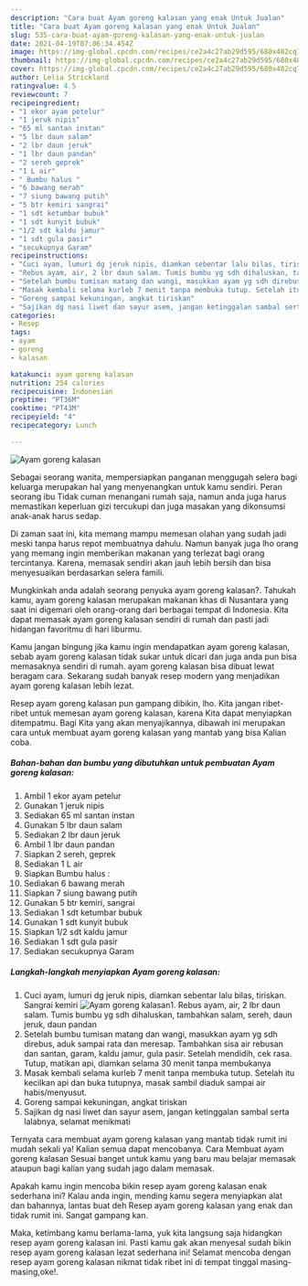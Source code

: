 ```yaml
---
description: "Cara buat Ayam goreng kalasan yang enak Untuk Jualan"
title: "Cara buat Ayam goreng kalasan yang enak Untuk Jualan"
slug: 535-cara-buat-ayam-goreng-kalasan-yang-enak-untuk-jualan
date: 2021-04-19T07:06:34.454Z
image: https://img-global.cpcdn.com/recipes/ce2a4c27ab29d595/680x482cq70/ayam-goreng-kalasan-foto-resep-utama.jpg
thumbnail: https://img-global.cpcdn.com/recipes/ce2a4c27ab29d595/680x482cq70/ayam-goreng-kalasan-foto-resep-utama.jpg
cover: https://img-global.cpcdn.com/recipes/ce2a4c27ab29d595/680x482cq70/ayam-goreng-kalasan-foto-resep-utama.jpg
author: Lelia Strickland
ratingvalue: 4.5
reviewcount: 7
recipeingredient:
- "1 ekor ayam petelur"
- "1 jeruk nipis"
- "65 ml santan instan"
- "5 lbr daun salam"
- "2 lbr daun jeruk"
- "1 lbr daun pandan"
- "2 sereh geprek"
- "1 L air"
- " Bumbu halus "
- "6 bawang merah"
- "7 siung bawang putih"
- "5 btr kemiri sangrai"
- "1 sdt ketumbar bubuk"
- "1 sdt kunyit bubuk"
- "1/2 sdt kaldu jamur"
- "1 sdt gula pasir"
- "secukupnya Garam"
recipeinstructions:
- "Cuci ayam, lumuri dg jeruk nipis, diamkan sebentar lalu bilas, tiriskan. Sangrai kemiri"
- "Rebus ayam, air, 2 lbr daun salam. Tumis bumbu yg sdh dihaluskan, tambahkan salam, sereh, daun jeruk, daun pandan"
- "Setelah bumbu tumisan matang dan wangi, masukkan ayam yg sdh direbus, aduk sampai rata dan meresap. Tambahkan sisa air rebusan dan santan, garam, kaldu jamur, gula pasir. Setelah mendidih, cek rasa. Tutup, matikan api, diamkan selama 30 menit tanpa membukanya"
- "Masak kembali selama kurleb 7 menit tanpa membuka tutup. Setelah itu kecilkan api dan buka tutupnya, masak sambil diaduk sampai air habis/menyusut."
- "Goreng sampai kekuningan, angkat tiriskan"
- "Sajikan dg nasi liwet dan sayur asem, jangan ketinggalan sambal serta lalabnya, selamat menikmati"
categories:
- Resep
tags:
- ayam
- goreng
- kalasan

katakunci: ayam goreng kalasan 
nutrition: 254 calories
recipecuisine: Indonesian
preptime: "PT36M"
cooktime: "PT43M"
recipeyield: "4"
recipecategory: Lunch

---
```



![Ayam goreng kalasan](https://img-global.cpcdn.com/recipes/ce2a4c27ab29d595/680x482cq70/ayam-goreng-kalasan-foto-resep-utama.jpg)

Sebagai seorang wanita, mempersiapkan panganan menggugah selera bagi keluarga merupakan hal yang menyenangkan untuk kamu sendiri. Peran seorang ibu Tidak cuman menangani rumah saja, namun anda juga harus memastikan keperluan gizi tercukupi dan juga masakan yang dikonsumsi anak-anak harus sedap.

Di zaman  saat ini, kita memang mampu memesan olahan yang sudah jadi meski tanpa harus repot membuatnya dahulu. Namun banyak juga lho orang yang memang ingin memberikan makanan yang terlezat bagi orang tercintanya. Karena, memasak sendiri akan jauh lebih bersih dan bisa menyesuaikan berdasarkan selera famili. 



Mungkinkah anda adalah seorang penyuka ayam goreng kalasan?. Tahukah kamu, ayam goreng kalasan merupakan makanan khas di Nusantara yang saat ini digemari oleh orang-orang dari berbagai tempat di Indonesia. Kita dapat memasak ayam goreng kalasan sendiri di rumah dan pasti jadi hidangan favoritmu di hari liburmu.

Kamu jangan bingung jika kamu ingin mendapatkan ayam goreng kalasan, sebab ayam goreng kalasan tidak sukar untuk dicari dan juga anda pun bisa memasaknya sendiri di rumah. ayam goreng kalasan bisa dibuat lewat beragam cara. Sekarang sudah banyak resep modern yang menjadikan ayam goreng kalasan lebih lezat.

Resep ayam goreng kalasan pun gampang dibikin, lho. Kita jangan ribet-ribet untuk memesan ayam goreng kalasan, karena Kita dapat menyiapkan ditempatmu. Bagi Kita yang akan menyajikannya, dibawah ini merupakan cara untuk membuat ayam goreng kalasan yang mantab yang bisa Kalian coba.

<!--inarticleads1-->

##### Bahan-bahan dan bumbu yang dibutuhkan untuk pembuatan Ayam goreng kalasan:

1. Ambil 1 ekor ayam petelur
1. Gunakan 1 jeruk nipis
1. Sediakan 65 ml santan instan
1. Gunakan 5 lbr daun salam
1. Sediakan 2 lbr daun jeruk
1. Ambil 1 lbr daun pandan
1. Siapkan 2 sereh, geprek
1. Sediakan 1 L air
1. Siapkan  Bumbu halus :
1. Sediakan 6 bawang merah
1. Siapkan 7 siung bawang putih
1. Gunakan 5 btr kemiri, sangrai
1. Sediakan 1 sdt ketumbar bubuk
1. Gunakan 1 sdt kunyit bubuk
1. Siapkan 1/2 sdt kaldu jamur
1. Sediakan 1 sdt gula pasir
1. Sediakan secukupnya Garam




<!--inarticleads2-->

##### Langkah-langkah menyiapkan Ayam goreng kalasan:

1. Cuci ayam, lumuri dg jeruk nipis, diamkan sebentar lalu bilas, tiriskan. Sangrai kemiri
<img src="https://img-global.cpcdn.com/steps/202262cfd04ce8ed/160x128cq70/ayam-goreng-kalasan-langkah-memasak-1-foto.jpg" alt="Ayam goreng kalasan">1. Rebus ayam, air, 2 lbr daun salam. Tumis bumbu yg sdh dihaluskan, tambahkan salam, sereh, daun jeruk, daun pandan
1. Setelah bumbu tumisan matang dan wangi, masukkan ayam yg sdh direbus, aduk sampai rata dan meresap. Tambahkan sisa air rebusan dan santan, garam, kaldu jamur, gula pasir. Setelah mendidih, cek rasa. Tutup, matikan api, diamkan selama 30 menit tanpa membukanya
1. Masak kembali selama kurleb 7 menit tanpa membuka tutup. Setelah itu kecilkan api dan buka tutupnya, masak sambil diaduk sampai air habis/menyusut.
1. Goreng sampai kekuningan, angkat tiriskan
1. Sajikan dg nasi liwet dan sayur asem, jangan ketinggalan sambal serta lalabnya, selamat menikmati




Ternyata cara membuat ayam goreng kalasan yang mantab tidak rumit ini mudah sekali ya! Kalian semua dapat mencobanya. Cara Membuat ayam goreng kalasan Sesuai banget untuk kamu yang baru mau belajar memasak ataupun bagi kalian yang sudah jago dalam memasak.

Apakah kamu ingin mencoba bikin resep ayam goreng kalasan enak sederhana ini? Kalau anda ingin, mending kamu segera menyiapkan alat dan bahannya, lantas buat deh Resep ayam goreng kalasan yang enak dan tidak rumit ini. Sangat gampang kan. 

Maka, ketimbang kamu berlama-lama, yuk kita langsung saja hidangkan resep ayam goreng kalasan ini. Pasti kamu gak akan menyesal sudah bikin resep ayam goreng kalasan lezat sederhana ini! Selamat mencoba dengan resep ayam goreng kalasan nikmat tidak ribet ini di tempat tinggal masing-masing,oke!.

